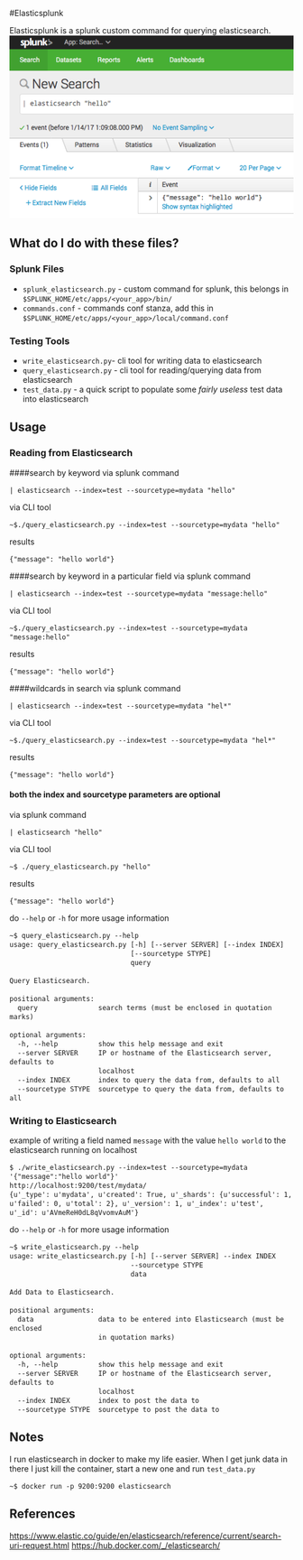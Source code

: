 #Elasticsplunk

Elasticsplunk is a splunk custom command for querying elasticsearch.
![preview of elasticsearch command in splunk](/preview.png)

## What do I do with these files?
### Splunk Files
- `splunk_elasticsearch.py` - custom command for splunk, this belongs in `$SPLUNK_HOME/etc/apps/<your_app>/bin/`
- `commands.conf` - commands conf stanza, add this in `$SPLUNK_HOME/etc/apps/<your_app>/local/command.conf`

### Testing Tools
- `write_elasticsearch.py`- cli tool for writing data to elasticsearch
- `query_elasticsearch.py` - cli tool for reading/querying data from elasticsearch
- `test_data.py` - a quick script to populate some *fairly useless* test data into elasticsearch

## Usage
### Reading from Elasticsearch

####search by keyword
via splunk command
```
| elasticsearch --index=test --sourcetype=mydata "hello"
```
via CLI tool
```
~$./query_elasticsearch.py --index=test --sourcetype=mydata "hello"
```
results
```
{"message": "hello world"}
```
####search by keyword in a particular field
via splunk command
```
| elasticsearch --index=test --sourcetype=mydata "message:hello"
```
via CLI tool
```
~$./query_elasticsearch.py --index=test --sourcetype=mydata "message:hello"
```
results
```
{"message": "hello world"}
```
####wildcards in search
via splunk command
```
| elasticsearch --index=test --sourcetype=mydata "hel*"
```
via CLI tool
```
~$./query_elasticsearch.py --index=test --sourcetype=mydata "hel*"
```
results
```
{"message": "hello world"}
```
#### both the index and sourcetype parameters are optional
via splunk command
```
| elasticsearch "hello"
```
via CLI tool
```
~$ ./query_elasticsearch.py "hello"
```
results
```
{"message": "hello world"}
```
do `--help` or `-h` for more usage information
```#
~$ query_elasticsearch.py --help
usage: query_elasticsearch.py [-h] [--server SERVER] [--index INDEX]
                              [--sourcetype STYPE]
                              query
                              
Query Elasticsearch.

positional arguments:
  query               search terms (must be enclosed in quotation marks)

optional arguments:
  -h, --help          show this help message and exit
  --server SERVER     IP or hostname of the Elasticsearch server, defaults to
                      localhost
  --index INDEX       index to query the data from, defaults to all
  --sourcetype STYPE  sourcetype to query the data from, defaults to all
```

### Writing to Elasticsearch
example of writing a field named `message` with the value `hello world` to the elasticsearch running on localhost
```
$ ./write_elasticsearch.py --index=test --sourcetype=mydata '{"message":"hello world"}'
http://localhost:9200/test/mydata/
{u'_type': u'mydata', u'created': True, u'_shards': {u'successful': 1, u'failed': 0, u'total': 2}, u'_version': 1, u'_index': u'test', u'_id': u'AVmeReH0dL8qVvomvAuM'}
```

do `--help` or `-h` for more usage information
```
~$ write_elasticsearch.py --help
usage: write_elasticsearch.py [-h] [--server SERVER] --index INDEX
                              --sourcetype STYPE
                              data

Add Data to Elasticsearch.

positional arguments:
  data                data to be entered into Elasticsearch (must be enclosed
                      in quotation marks)

optional arguments:
  -h, --help          show this help message and exit
  --server SERVER     IP or hostname of the Elasticsearch server, defaults to
                      localhost
  --index INDEX       index to post the data to
  --sourcetype STYPE  sourcetype to post the data to
```

## Notes
I run elasticsearch in docker to make my life easier.  When I get junk data in there I just kill the container, start a new one and run `test_data.py`

```
~$ docker run -p 9200:9200 elasticsearch
```

## References
https://www.elastic.co/guide/en/elasticsearch/reference/current/search-uri-request.html
https://hub.docker.com/_/elasticsearch/
